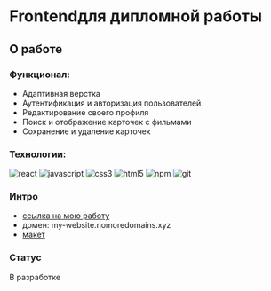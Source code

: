 # Frontendдля дипломной работы

## О работе

### Функционал:

- Адаптивная верстка
- Аутентификация и авторизация пользователей
- Редактирование своего профиля
- Поиск и отображение карточек с фильмами
- Сохранение и удаление карточек

### Технологии:

![react](https://img.shields.io/badge/-React-090909?style=flat&logo=react)
![javascript](https://img.shields.io/badge/-JavaScript-090909?style=flat&logo=javascript)
![css3](https://img.shields.io/badge/-CSS3-090909?style=flat&logo=css3)
![html5](https://img.shields.io/badge/-HTML5-090909?style=flat&logo=html5)
![npm](https://img.shields.io/badge/-npm-090909?style=flat&logo=npm)
![git](https://img.shields.io/badge/-git-090909?style=flat&logo=git)

### Интро

- [ссылка на мою работу](https://my-website.nomoredomains.xyz/)
- домен: my-website.nomoredomains.xyz
- [макет](https://www.figma.com/file/OupRBd44p0uRa0TWOaD8Xg/Diploma-(Copy)?node-id=932%3A3593)

### Статус

В разработке
